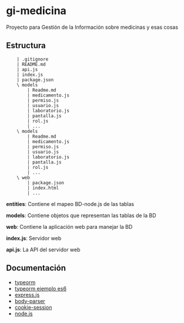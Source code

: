 # gi-medicina
Proyecto para Gestión de la Información sobre medicinas y esas cosas

## Estructura
```
    | .gitignore
    | README.md
    | api.js
    | index.js
    | package.json
    \ models
        | Readme.md
        | medicamento.js
        | permiso.js
        | usuario.js
        | laboratorio.js
        | pantalla.js
        | rol.js
        | ...
    \ models
        | Readme.md
        | medicamento.js
        | permiso.js
        | usuario.js
        | laboratorio.js
        | pantalla.js
        | rol.js
        | ...
    \ web
        | package.json
        | index.html
        | ...
```

**entities**: Contiene el mapeo BD-node.js de las tablas

**models**: Contiene objetos que representan las tablas de la BD

**web**: Contiene la aplicación web para manejar la BD

**index.js**: Servidor web

**api.js**: La API del servidor web

## Documentación

 - [typeorm](https://github.com/typeorm/typeorm)
 - [typeorm ejemplo es6](https://github.com/typeorm/javascript-example/tree/master/src/app3-es6)
 - [express.js](http://expressjs.com/en/4x/api.html)
 - [body-parser](http://expressjs.com/en/resources/middleware/body-parser.html)
 - [cookie-session](http://expressjs.com/en/resources/middleware/cookie-session.html)
 - [node.js](https://nodejs.org/api/)
